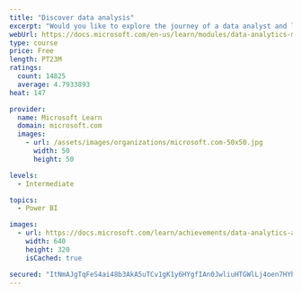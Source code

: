 ```yaml
---
title: "Discover data analysis"
excerpt: "Would you like to explore the journey of a data analyst and learn how a data analyst tells a story with data? In this module, you will explore the different roles in data and learn the different tasks of a data analyst."
webUrl: https://docs.microsoft.com/en-us/learn/modules/data-analytics-microsoft/
type: course
price: Free
length: PT23M
ratings:
  count: 14825
  average: 4.7933893
heat: 147

provider:
  name: Microsoft Learn
  domain: microsoft.com
  images:
    - url: /assets/images/organizations/microsoft.com-50x50.jpg
      width: 50
      height: 50

levels:
  - Intermediate

topics:
  - Power BI

images:
  - url: https://docs.microsoft.com/learn/achievements/data-analytics-and-microsoft-social.png
    width: 640
    height: 320
    isCached: true

secured: "ItNmAJgTqFeS4ai48b3AkA5uTCv1gK1y6HYgfIAn0JwliuHTGWlLj4oen7HYhb8q9RU2RIQEknO4RiJagOdFGGubVv0gDi5McM/SMcEA80IwO7S/DzS+8YjXYlz8cUrFAjLK+bIzP09rv7EDnPDHVYrmIzJy8WGpXTY75r5ABsIBPN6keT3b24UbBCoEbkY/S2ORtSoL2wHw5W9KENnsIWnrm4AEw0TwDUuGRSY5GPfdGPphHV9nZK8BYjoXkSEe8KMEUtMA1hab3HF7rLfZZCg00SOTUhkI3jU+U2fXT6afmM9gCVsSYPIUteqXQ91F0WpcvJGcBLPxpw/HVkYFOBtljVNE18kimS1ncXN+cedfjw4icLv9hMBrYLbWJvMOS3Qb7wYWTDNl3gVq6sw5h+F82uWj5V6C8qQ37EzBKGGvLA9tEtBm2kP8X881YBah;12P4siu/Nc9TFOYBPEKm7g=="
---
```


